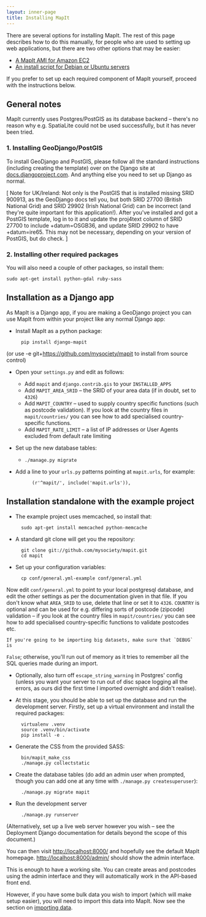 ```yaml
---
layout: inner-page
title: Installing MapIt
---
```


There are several options for installing MapIt.  The rest of this page
describes how to do this manually, for people who are used to setting
up web applications, but there are two other options that may be
easier:

* [A MapIt AMI for Amazon EC2](ami)
* [An install script for Debian or Ubuntu servers](install-script)

If you prefer to set up each required component of MapIt yourself,
proceed with the instructions below.

General notes
-------------

MapIt currently uses Postgres/PostGIS as its database backend &ndash; there's no
reason  why e.g. SpatiaLite could not be used successfully, but it has never
been tried.

### 1. Installing GeoDjango/PostGIS

To install GeoDjango and PostGIS, please follow all the standard instructions
(including creating the template) over on the Django site at
[docs.djangoproject.com](http://docs.djangoproject.com/en/dev/ref/contrib/gis/install/#ubuntudebian).
And anything else you need to set up Django as normal.

\[ Note for UK/Ireland: Not only is the PostGIS that is installed missing SRID
900913, as the GeoDjango docs tell you, but both SRID 27700 (British National
Grid) and SRID 29902 (Irish National Grid) can be incorrect (and they're quite
important for this application!). After you've installed and got a PostGIS
template, log in to it and update the proj4text column of SRID 27700 to include
+datum=OSGB36, and update SRID 29902 to have +datum=ire65. This may not be
necessary, depending on your version of PostGIS, but do check. \]

### 2. Installing other required packages

You will also need a couple of other packages, so install them:

    sudo apt-get install python-gdal ruby-sass


Installation as a Django app
----------------------------

As MapIt is a Django app, if you are making a GeoDjango project you can
use MapIt from within your project like any normal Django app:

* Install MapIt as a python package:

        pip install django-mapit
(or use -e git+https://github.com/mysociety/mapit to install from source control)
* Open your `settings.py` and edit as follows:
  * Add `mapit` and `django.contrib.gis` to your `INSTALLED_APPS`
  * Add `MAPIT_AREA_SRID` &ndash; the SRID of your area data (if in doubt, set to
    `4326`)
  * Add `MAPIT_COUNTRY` &ndash; used to supply country specific functions (such
    as postcode validation). If you look at the country files in
    `mapit/countries/` you can see how to add specialised
    country-specific functions.
  * Add `MAPIT_RATE_LIMIT` &ndash; a list of IP addresses or User Agents excluded
    from default rate limiting
* Set up the new database tables:
  * `./manage.py migrate`
* Add a line to your `urls.py` patterns pointing at `mapit.urls`, for example:

            (r'^mapit/', include('mapit.urls')),


Installation standalone with the example project
------------------------------------------------

* The example project uses memcached, so install that:

        sudo apt-get install memcached python-memcache

* A standard git clone will get you the repository:

        git clone git://github.com/mysociety/mapit.git
        cd mapit

* Set up your configuration variables:

        cp conf/general.yml-example conf/general.yml
Now edit `conf/general.yml` to point to your local postgresql database, and
edit the other settings as per the documentation given in that file. If you
don't know what `AREA_SRID` to use, delete that line or set it to `4326`.
`COUNTRY` is optional and can be used for e.g. differing sorts of postcode
(zipcode) validation &ndash; if you look at the country files in
`mapit/countries/` you can see how to add specialised country-specific
functions to validate postcodes etc.

    If you're going to be importing big datasets, make sure that `DEBUG` is
`False`; otherwise, you'll run out of memory as it tries to remember all the
SQL queries made during an import.

* Optionally, also turn off `escape_string_warning` in Postgres' config (unless
you want your server to run out of disc space logging all the errors, as ours
did the first time I imported overnight and didn't realise).

* At this stage, you should be able to set up the database and run the
development server. Firstly, set up a virtual environment and install the
required packages:

        virtualenv .venv
        source .venv/bin/activate
        pip install -e .

* Generate the CSS from the provided SASS:

        bin/mapit_make_css
        ./manage.py collectstatic

* Create the database tables (do add an admin user when prompted, though you
  can add one at any time with `./manage.py createsuperuser`):

        ./manage.py migrate mapit

* Run the development server

        ./manage.py runserver
(Alternatively, set up a live web server however you wish &ndash; see the Deployment
Django documentation for details beyond the scope of this document.)

You can then visit <http://localhost:8000/> and hopefully see the default MapIt
homepage. <http://localhost:8000/admin/> should show the admin interface.

This is enough to have a working site. You can create areas and postcodes using
the admin interface and they will automatically work in the API-based front
end.

However, if you have some bulk data you wish to import (which will make setup
easier), you will need to import this data into MapIt. Now see the section
on [importing data](../import/).
